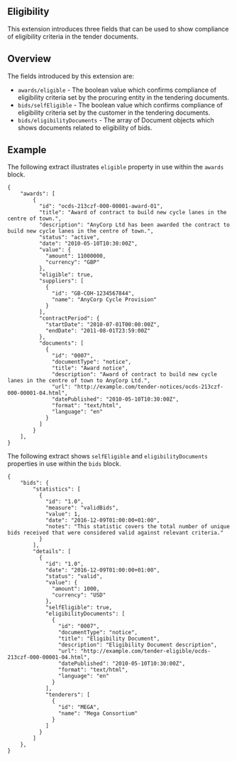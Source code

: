 ## Eligibility
This extension introduces three fields that can be used to 
show compliance of eligibility criteria in the tender documents.
## Overview
The fields introduced by this extension are:
- `awards/eligible` - The boolean value which confirms compliance of eligibility 
criteria set by the procuring entity in the tendering documents.
- `bids/selfEligible` - The boolean value which confirms compliance of 
eligibility criteria set by the customer in the tendering documents.
- `bids/eligibilityDocuments` - The array of Document objects which shows 
documents related to eligibility of bids.
## Example
The following extract illustrates `eligible` property in use within the `awards` block.
```
{
    "awards": [
        {
          "id": "ocds-213czf-000-00001-award-01",
          "title": "Award of contract to build new cycle lanes in the centre of town.",
          "description": "AnyCorp Ltd has been awarded the contract to build new cycle lanes in the centre of town.",
          "status": "active",
          "date": "2010-05-10T10:30:00Z",
          "value": {
            "amount": 11000000,
            "currency": "GBP"
          },
          "eligible": true,
          "suppliers": [
            {
              "id": "GB-COH-1234567844",
              "name": "AnyCorp Cycle Provision"
            }
          ],
          "contractPeriod": {
            "startDate": "2010-07-01T00:00:00Z",
            "endDate": "2011-08-01T23:59:00Z"
          },
          "documents": [
            {
              "id": "0007",
              "documentType": "notice",
              "title": "Award notice",
              "description": "Award of contract to build new cycle lanes in the centre of town to AnyCorp Ltd.",
              "url": "http://example.com/tender-notices/ocds-213czf-000-00001-04.html",
              "datePublished": "2010-05-10T10:30:00Z",
              "format": "text/html",
              "language": "en"
            }
          ]
        }
    ],
}
```
The following extract shows `selfEligible` and `eligibilityDocuments` 
properties in use within the `bids` block.
```
{
    "bids": {
        "statistics": [
          {
            "id": "1.0",
            "measure": "validBids",
            "value": 1,
            "date": "2016-12-09T01:00:00+01:00",
            "notes": "This statistic covers the total number of unique bids received that were considered valid against relevant criteria."
          }
        ],
        "details": [
          {
            "id": "1.0",
            "date": "2016-12-09T01:00:00+01:00",
            "status": "valid",
            "value": {
              "amount": 1000,
              "currency": "USD"
            },
            "selfEligible": true,
            "eligibilityDocuments": [
              {
                "id": "0007",
                "documentType": "notice",
                "title": "Eligibility Document",
                "description": "Eligibility Document description",
                "url": "http://example.com/tender-eligible/ocds-213czf-000-00001-04.html",
                "datePublished": "2010-05-10T10:30:00Z",
                "format": "text/html",
                "language": "en"
              }
            ],
            "tenderers": [
              {
                "id": "MEGA",
                "name": "Mega Consortium"
              }
            ]
          }
        ]
    },
}
```